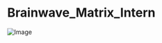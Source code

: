 # Brainwave_Matrix_Intern
![Image](https://github.com/user-attachments/assets/5ad8bc41-073a-4cbe-938c-565ee13b6868)
